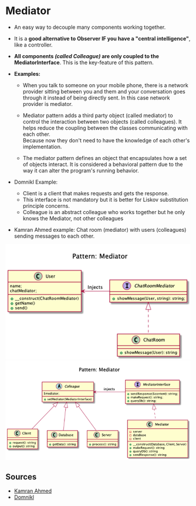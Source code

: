 # Mediator

+ An easy way to decouple many components working together. 

+ It is a **good alternative to Observer IF you have a "central intelligence"**, like a controller.

+ **All components _(called Colleague)_ are only coupled to the MediatorInterface**. This is the key-feature of this pattern.

+ **Examples:**   
	+ When you talk to someone on your mobile phone, there is a network provider sitting between you and them and your conversation goes through it instead of being directly sent. In this case network provider is mediator.

	+ Mediator pattern adds a third party object (called mediator) to control the interaction between two objects (called colleagues). It helps reduce the coupling between the classes communicating with each other.<br> Because now they don't need to have the knowledge of each other's implementation.

	+ The mediator pattern defines an object that encapsulates how a set of objects interact. It is considered a behavioral pattern due to the way it can alter the program's running behavior.

+ Domnikl Example: 
	+ Client is a client that makes requests and gets the response.
	+ This interface is not mandatory but it is better for Liskov substitution principle concerns.
	+ Colleague is an abstract colleague who works together but he only knows the Mediator, not other colleagues

+ Kamran Ahmed example: Chat room (mediator) with users (colleagues) sending messages to each other.



<!--
## Recipe
+ Create a class 
-->
![](kamran-ahmed/diagram.png)
![](domnikl/diagram.png)

## Sources
+ [Kamran Ahmed](https://github.com/kamranahmedse/design-patterns-for-humans#-mediator)
+ [Domnikl](https://github.com/domnikl/DesignPatternsPHP/tree/master/Behavioral/Mediator)


